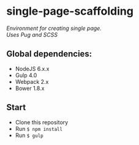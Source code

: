 # single-page-scaffolding
*Environment for creating single page.*   
*Uses Pug and SCSS* 

## Global dependencies:
* NodeJS 6.x.x
* Gulp 4.0
* Webpack 2.x
* Bower 1.8.x

## Start
* Clone this repository
* Run `$ npm install`
* Run `$ gulp`
